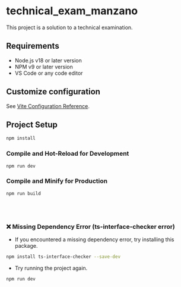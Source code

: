 # technical_exam_manzano
This project is a solution to a technical examination.

## Requirements
- Node.js v18 or later version
- NPM v9 or later version
- VS Code or any code editor

## Customize configuration

See [Vite Configuration Reference](https://vitejs.dev/config/).

## Project Setup

```sh
npm install
```

### Compile and Hot-Reload for Development

```sh
npm run dev
```

### Compile and Minify for Production

```sh
npm run build
```
<br /><br />

### ❌ Missing Dependency Error (ts-interface-checker error)
- If you encountered a missing dependency error, try installing this package.
```sh
npm install ts-interface-checker --save-dev
```
- Try running the project again.
```sh
npm run dev
```





